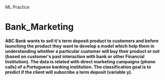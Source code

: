 ML Practice

# Bank_Marketing
#### ABC Bank wants to sell it's term deposit product to customers and before launching the product they want to develop a model which help them in understanding whether a particular customer will buy their product or not (based on customer's past interaction with bank or other Financial Institution). The data is related with direct marketing campaigns (phone calls) of a Portuguese banking institution. The classification goal is to predict if the client will subscribe a term deposit (variable y).
